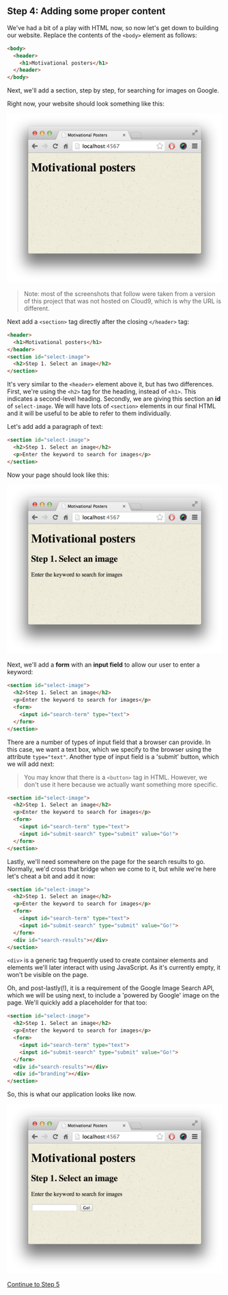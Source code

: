## Step 4: Adding some proper content

We've had a bit of a play with HTML now, so now let's get down to building our website.  Replace the contents of the `<body>` element as follows:

```html
<body>
  <header>
    <h1>Motivational posters</h1>
  </header>
</body>
```

Next, we'll add a section, step by step, for searching for images on Google.

Right now, your website should look something like this:

![screenshot](/images/step_4/motivational_header.png)

> Note: most of the screenshots that follow were taken from a version of this project that was not hosted on Cloud9, which is why the URL is different.

Next add a `<section>` tag directly after the closing `</header>` tag:

```html
<header>
  <h1>Motivational posters</h1>
</header>
<section id="select-image">
  <h2>Step 1. Select an image</h2>
</section>
```

It's very similar to the `<header>` element above it, but has two differences. First, we're using the `<h2>` tag for the heading, instead of `<h1>`. This indicates a second-level heading.  Secondly, we are giving this section an **id** of `select-image`. We will have lots of `<section>` elements in our final HTML and it will be useful to be able to refer to them individually.

Let's add add a paragraph of text:

```html
<section id="select-image">
  <h2>Step 1. Select an image</h2>
  <p>Enter the keyword to search for images</p>
</section>
```

Now your page should look like this:

![screenshot](/images/step_4/select_image.png)

Next, we'll add a **form** with an **input field** to allow our user to enter a keyword:

```html
<section id="select-image">
  <h2>Step 1. Select an image</h2>
  <p>Enter the keyword to search for images</p>
  <form>
    <input id="search-term" type="text">
  </form>
</section>
```

There are a number of types of input field that a browser can provide.  In this case, we want a text box, which we specify to the browser using the attribute `type="text"`.  Another type of input field is a 'submit' button, which we will add next:

> You may know that there is a `<button>` tag in HTML.  However, we don't use it here because we actually want something more specific.

```html
<section id="select-image">
  <h2>Step 1. Select an image</h2>
  <p>Enter the keyword to search for images</p>
  <form>
    <input id="search-term" type="text">
    <input id="submit-search" type="submit" value="Go!">
  </form>
</section>
```

Lastly, we'll need somewhere on the page for the search results to go.  Normally, we'd cross that bridge when we come to it, but while we're here let's cheat a bit and add it now:

```html
<section id="select-image">
  <h2>Step 1. Select an image</h2>
  <p>Enter the keyword to search for images</p>
  <form>
    <input id="search-term" type="text">
    <input id="submit-search" type="submit" value="Go!">
  </form>
  <div id="search-results"></div>
</section>
```

`<div>` is a generic tag frequently used to create container elements and elements we'll later interact with using JavaScript.  As it's currently empty, it won't be visible on the page.

Oh, and post-lastly(!), it is a requirement of the Google Image Search API, which we will be using next, to include a 'powered by Google' image on the page.  We'll quickly add a placeholder for that too:

```html
<section id="select-image">
  <h2>Step 1. Select an image</h2>
  <p>Enter the keyword to search for images</p>
  <form>
    <input id="search-term" type="text">
    <input id="submit-search" type="submit" value="Go!">
  </form>
  <div id="search-results"></div>
  <div id="branding"></div>
</section>
```

So, this is what our application looks like now.

![screenshot](/images/step_4/select_image_2.png)

[Continue to Step 5](/steps/5.md)
